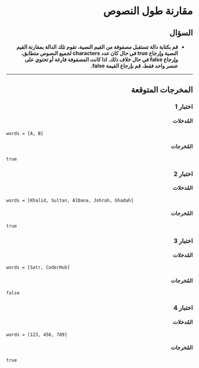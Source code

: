 # <div dir="rtl">مقارنة طول النصوص</div>

## <div dir="rtl">السؤال</div>

<ul dir="rtl">
<li>
<b>
قم بكتابة دالة تستقبل مصفوفة من القيم النصية، تقوم تلك الدالة بمقارنة القيم النصية وإرجاع true في حال كان عدد characters لجميع النصوص متطابق، وإرجاع false في حال خلاف ذلك. اذا كانت المصفوفة فارغة أو تحتوي على عنصر واحد فقط، قم بإرجاع القيمة false.
</b>
</li>
</ul>

---

## <div dir="rtl">المخرجات المتوقعة</div>

### <div dir="rtl">اختبار 1</div>

#### <div dir="rtl">المُدخلات</div>

```text
words = [A, B]
```

#### <div dir="rtl">المُخرجات</div>

```text
true
```

### <div dir="rtl">اختبار 2</div>

#### <div dir="rtl">المُدخلات</div>

```text
words = [Khalid, Sultan, AlDana, Johrah, Ghadah]
```

#### <div dir="rtl">المُخرجات</div>

```text
true
```

### <div dir="rtl">اختبار 3</div>

#### <div dir="rtl">المُدخلات</div>

```text
words = [Satr, CoderHub]
```

#### <div dir="rtl">المُخرجات</div>

```text
false
```

### <div dir="rtl">اختبار 4</div>

#### <div dir="rtl">المُدخلات</div>

```text
words = [123, 456, 789]
```

#### <div dir="rtl">المُخرجات</div>

```text
true
```